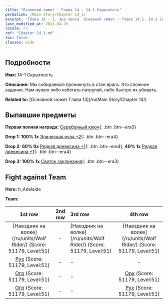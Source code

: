 ```yaml
---
title: "Основной сюжет - Глава 14 - 14-1 Скрытность"
permalink: /Main Story/Chapter 14_1/
excerpt: "Глава 14 - 1. Эра хаоса  Основной сюжет - Глава 14_1. 14-1 Скрытность"
last_modified_at: 2021-04-25
locale: ru
ref: "Chapter 14_1.md"
toc: false
classes: wide
---
```


## Подробности

 **Имя:** 14-1 Скрытность

 **Описание:** Мы собираемся проникнуть в стан врага. Это сложное задание. Нам нужно либо избегать патрулей, либо быстро их убивать.

 **Related to:** [Основной сюжет Глава 14](/ru/Main Story/Chapter 14/)

## Выпавшие предметы

 **Первая полная награда:** [Серебряный ключ](/ItemsRU/con_693/){: .btn .btn--era3}

 **Drop 1:** **100% 1x** [Эпическая руда +2](/ItemsRU/mat_47/){: .btn .btn--era4}

 **Drop 2:** **60% 0x** [Редкая древесина +1](/ItemsRU/mat_41/){: .btn .btn--era4}, **40% 1x** [Редкая древесина +1](/ItemsRU/mat_41/){: .btn .btn--era4}

 **Drop 3:** **100% 1x** [Свиток заклинания](/ItemsRU/con_694/){: .btn .btn--era3}


## Fight against Team
 **Hero:** h_Adelaide

 **Team:**


  | 1st row | 2nd row | 3rd row | 4th row |
  |:----:|:----:|:----|:----:|
  | [Наездник на волке](/ru/units/Wolf Rider/) (Score: 51179, Level:51)  | - | [Наездник на волке](/ru/units/Wolf Rider/) (Score: 51179, Level:51)  | [Наездник на волке](/ru/units/Wolf Rider/) (Score: 51179, Level:51)  |
  | [Рух](/ru/units/Roc/) (Score: 51179, Level:51)  | - | - | - |
  | [Огр](/ru/units/Ogre/) (Score: 51179, Level:51)  | - | - | [Орк](/ru/units/Orc/) (Score: 51179, Level:51)  |
  | [Огр](/ru/units/Ogre/) (Score: 51179, Level:51)  | - | - | [Рух](/ru/units/Roc/) (Score: 51179, Level:51)  |


